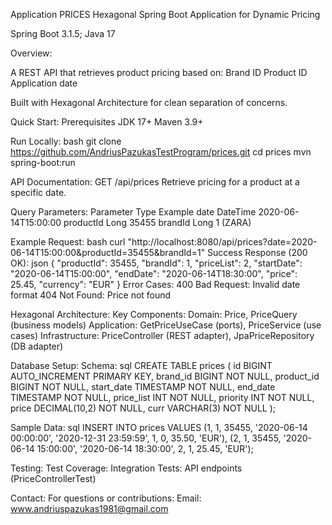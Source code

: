 Application PRICES 
Hexagonal Spring Boot Application for Dynamic Pricing

Spring Boot 3.1.5;
Java 17

Overview:

A REST API that retrieves product pricing based on:
Brand ID
Product ID
Application date

Built with Hexagonal Architecture for clean separation of concerns.

Quick Start:
Prerequisites
JDK 17+
Maven 3.9+

Run Locally:
bash
git clone https://github.com/AndriusPazukasTestProgram/prices.git
cd prices
mvn spring-boot:run

API Documentation:
GET /api/prices
Retrieve pricing for a product at a specific date.

Query Parameters:
Parameter	Type		Example
date	DateTime		2020-06-14T15:00:00
productId	Long		35455
brandId	Long	  	1 (ZARA)

Example Request:
bash
curl "http://localhost:8080/api/prices?date=2020-06-14T15:00:00&productId=35455&brandId=1"
Success Response (200 OK):
json
{
  "productId": 35455,
  "brandId": 1,
  "priceList": 2,
  "startDate": "2020-06-14T15:00:00",
  "endDate": "2020-06-14T18:30:00",
  "price": 25.45,
  "currency": "EUR"
}
Error Cases:
400 Bad Request: Invalid date format
404 Not Found: Price not found

Hexagonal Architecture:
Key Components:
Domain: Price, PriceQuery (business models)
Application: GetPriceUseCase (ports), PriceService (use cases)
Infrastructure: PriceController (REST adapter), JpaPriceRepository (DB adapter)

Database Setup:
Schema:
sql
CREATE TABLE prices (
  id BIGINT AUTO_INCREMENT PRIMARY KEY,
  brand_id BIGINT NOT NULL,
  product_id BIGINT NOT NULL,
  start_date TIMESTAMP NOT NULL,
  end_date TIMESTAMP NOT NULL,
  price_list INT NOT NULL,
  priority INT NOT NULL,
  price DECIMAL(10,2) NOT NULL,
  curr VARCHAR(3) NOT NULL
);

Sample Data:
sql
INSERT INTO prices VALUES 
(1, 1, 35455, '2020-06-14 00:00:00', '2020-12-31 23:59:59', 1, 0, 35.50, 'EUR'),
(2, 1, 35455, '2020-06-14 15:00:00', '2020-06-14 18:30:00', 2, 1, 25.45, 'EUR');

Testing:
Test Coverage:
Integration Tests: API endpoints (PriceControllerTest)


Contact:
For questions or contributions:
Email: www.andriuspazukas1981@gmail.com


